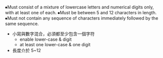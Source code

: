 ⦁Must consist of a mixture of lowercase letters and numerical digits only, with at least one of each.
⦁Must be between 5 and 12 characters in length.
⦁Must not contain any sequence of characters immediately followed by the same sequence.

- 小寫與數字混合，必須都至少包含一個字符
  - enable lower-case & digit
  - at least one lower-case & one digit
- 長度介於 5~12